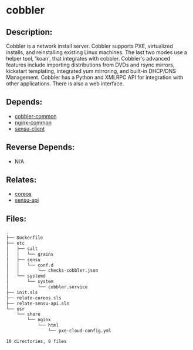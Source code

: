 # cobbler

## Description:

Cobbler is a network install server. Cobbler supports PXE, virtualized installs, and reinstalling existing Linux machines. The last two modes use a helper tool, 'koan', that integrates with cobbler. Cobbler's advanced features include importing distributions from DVDs and rsync mirrors, kickstart templating, integrated yum mirroring, and built-in DHCP/DNS Management. Cobbler has a Python and XMLRPC API for integration with other applications. There is also a web interface.

## Depends:

  -  [cobbler-common](/salt/cobbler-common)
  -  [nginx-common](/salt/nginx-common)
  -  [sensu-client](/salt/sensu-client)

## Reverse Depends:

  -  N/A

## Relates:

  -  [coreos](/salt/coreos)
  -  [sensu-api](/salt/sensu-api)

## Files:

```bash
.
├── Dockerfile
├── etc
│   ├── salt
│   │   └── grains
│   ├── sensu
│   │   └── conf.d
│   │       └── checks-cobbler.json
│   └── systemd
│       └── system
│           └── cobbler.service
├── init.sls
├── relate-coreos.sls
├── relate-sensu-api.sls
└── usr
    └── share
        └── nginx
            └── html
                └── pxe-cloud-config.yml

10 directories, 8 files
```
